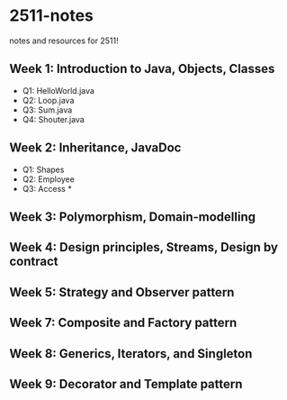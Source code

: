 # 2511-notes
notes and resources for 2511!

## Week 1: Introduction to Java, Objects, Classes
- Q1: HelloWorld.java
- Q2: Loop.java
- Q3: Sum.java
- Q4: Shouter.java

## Week 2: Inheritance, JavaDoc
- Q1: Shapes
- Q2: Employee
- Q3: Access *

## Week 3: Polymorphism, Domain-modelling
## Week 4: Design principles, Streams, Design by contract
## Week 5: Strategy and Observer pattern
## Week 7: Composite and Factory pattern
## Week 8: Generics, Iterators, and Singleton
## Week 9: Decorator and Template pattern
